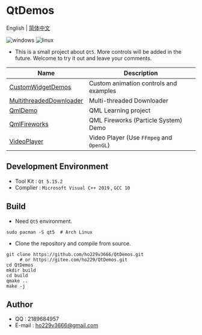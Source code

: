 # QtDemos
English | [简体中文](./README.CN.md)

![windows](https://img.shields.io/badge/Windows-passing-green.svg?style=flat-square)
![linux](https://img.shields.io/badge/Linux-unknow-red.svg?style=flat-square)


* This is a small project about `Qt5`. More controls will be added in the future. Welcome to try it out and leave your comments.

| Name | Description              |
| ---- | ---------------- |
| [CustomWidgetDemos](./CustomWidgetDemos) | Custom animation controls and examples |
| [MultithreadedDownloader](./MultithreadedDownloader) | Multi-threaded Downloader |
| [QmlDemo](./QmlDemo) | QML Learning project |
| [QmlFireworks](./QmlFireworks) | QML Fireworks (Particle System) Demo |
| [VideoPlayer](./VideoPlayer) | Video Player (Use `FFmpeg` and `OpenGL`) |

## Development Environment
* Tool Kit : `Qt 5.15.2`
* Complier : `Microsoft Visual C++ 2019` , `GCC 10`

## Build
* Need `Qt5` environment.
```shell
sudo pacman -S qt5  # Arch Linux
```
* Clone the repository and compile from source.
```shell
git clone https://github.com/ho229v3666/QtDemos.git
     # or https://gitee.com/ho229/QtDemos.git
cd QtDemos
mkdir build
cd build
qmake ..
make -j
```
## Author
* QQ : 2189684957
* E-mail : <ho229v3666@gmail.com>
